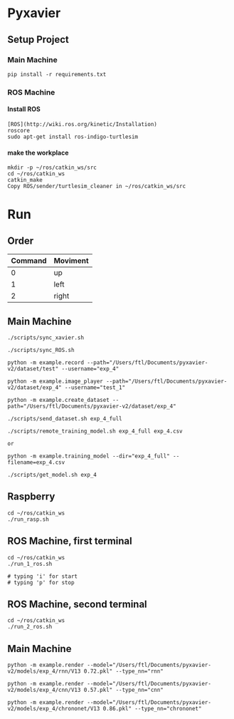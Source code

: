 # Pyxavier

## Setup Project

### Main Machine

    pip install -r requirements.txt

### ROS Machine

#### Install ROS

    [ROS](http://wiki.ros.org/kinetic/Installation)
    roscore
    sudo apt-get install ros-indigo-turtlesim

#### make the workplace

    mkdir -p ~/ros/catkin_ws/src    
    cd ~/ros/catkin_ws  
    catkin_make
    Copy ROS/sender/turtlesim_cleaner in ~/ros/catkin_ws/src

# Run

## Order

Command | Moviment
--- | --- 
0 | up
1 | left
2 | right

## Main Machine

    ./scripts/sync_xavier.sh

    ./scripts/sync_ROS.sh

    python -m example.record --path="/Users/ftl/Documents/pyxavier-v2/dataset/test" --username="exp_4"

    python -m example.image_player --path="/Users/ftl/Documents/pyxavier-v2/dataset/exp_4" --username="test_1"

    python -m example.create_dataset --path="/Users/ftl/Documents/pyxavier-v2/dataset/exp_4"

    ./scripts/send_dataset.sh exp_4_full

    ./scripts/remote_training_model.sh exp_4_full exp_4.csv

    or    

    python -m example.training_model --dir="exp_4_full" --filename=exp_4.csv

    ./scripts/get_model.sh exp_4

## Raspberry

    cd ~/ros/catkin_ws
    ./run_rasp.sh

## ROS Machine, first terminal

    cd ~/ros/catkin_ws
    ./run_1_ros.sh

    # typing 'i' for start
    # typing 'p' for stop

## ROS Machine, second terminal

    cd ~/ros/catkin_ws
    ./run_2_ros.sh

## Main Machine

    python -m example.render --model="/Users/ftl/Documents/pyxavier-v2/models/exp_4/rnn/V13 0.72.pkl" --type_nn="rnn"

    python -m example.render --model="/Users/ftl/Documents/pyxavier-v2/models/exp_4/cnn/V13 0.57.pkl" --type_nn="cnn"

    python -m example.render --model="/Users/ftl/Documents/pyxavier-v2/models/exp_4/chrononet/V13 0.86.pkl" --type_nn="chrononet"